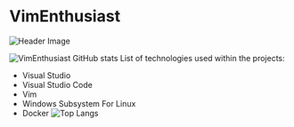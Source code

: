 # VimEnthusiast
![Header Image](https://raw.githubusercontent.com/wei/wei/master/assets/images/header.png)

![VimEnthusiast GitHub stats](https://github-readme-stats.vercel.app/api?username=vimenthusiast&show=reviews,discussions_started,discussions_answered,prs_merged,prs_merged_percentage&show_icons=true&theme=dark&rank_icon=github)
List of technologies used within the projects:
* Visual Studio
* Visual Studio Code
* Vim
* Windows Subsystem For Linux
* Docker
![Top Langs](https://github-readme-stats.vercel.app/api/top-langs/?username=vimenthusiast&theme=dark)
<!---
CD-ELECTRONICS/CD-ELECTRONICS is a ✨ special ✨ repository because its `README.md` (this file) appears on your GitHub profile.
You can click the Preview link to take a look at your changes.
--->
